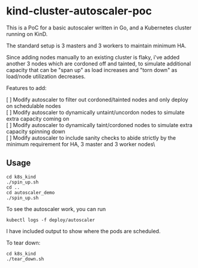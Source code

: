 # kind-cluster-autoscaler-poc

This is a PoC for a basic autoscaler written in Go, and a Kubernetes cluster running on KinD.

The standard setup is 3 masters and 3 workers to maintain minimum HA.

Since adding nodes manually to an existing cluster is flaky, i've added another 3 nodes which are cordoned off and tainted, to simulate additional capacity that can
be "span up" as load increases and "torn down" as load/node utilization decreases.

Features to add:

[ ] Modify autoscaler to filter out cordoned/tainted nodes and only deploy on schedulable nodes\
[ ] Modify autoscaler to dynamically untaint/uncordon nodes to simulate extra capacity coming on\
[ ] Modify autoscaler to dynamically taint/cordoned nodes to simulate extra capacity spinning down\
[ ] Modify autoscaler to include sanity checks to abide strictly by the minimum requirement for HA, 3 master and 3 worker nodes\

## Usage
```
cd k8s_kind
./spin_up.sh
cd ..
cd autoscaler_demo
./spin_up.sh
```

To see the autoscaler work, you can run

```
kubectl logs -f deploy/autoscaler
```

I have included output to show where the pods are scheduled.

To tear down:

```
cd k8s_kind
./tear_down.sh
```
